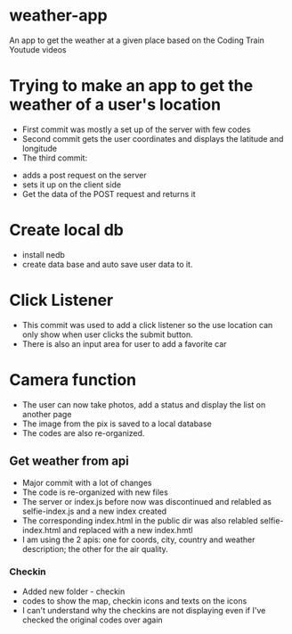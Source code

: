 # weather-app
An app to get the weather at a given place based on the Coding Train Youtude videos
# Trying to make an app to get the weather of a user's location
* First commit was mostly a set up of the server with few codes
* Second commit gets the user coordinates and displays the latitude and longitude
* The third commit:
 - adds a post request on the server
 - sets it up on the client side
 - Get the data of the POST request and returns it
# Create local db
* install nedb 
* create data base and auto save user data to it.
# Click Listener
* This commit was used to add a click listener so the use location can only show when user clicks the submit button.
* There is also an input area for user to add a favorite car
# Camera function
* The user can now take photos, add a status and display the list on another page
* The image from the pix is saved to a local database
* The codes are also re-organized.
## Get weather from api
* Major commit with a lot of changes
* The code is re-organized with new files
* The server or index.js before now was discontinued and relabled as selfie-index.js and a new index created
* The corresponding index.html in the public dir was also relabled selfie-index.html and replaced with a new index.hmtl
* I am using the 2 apis: one for coords, city, country and weather description; the other for the air quality.
### Checkin
* Added new folder - checkin
* codes to show the map, checkin icons and texts on the icons
* I can't understand why the checkins are not displaying even if I've checked the original codes over again



